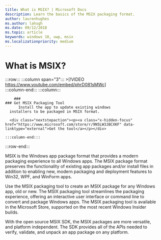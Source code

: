 ```yaml
---
title: What is MSIX? | Microsoft Docs
description: Learn the basics of the MSIX packaging format.
author: laurenhughes
ms.author: lahugh
ms.date: 09/12/2018
ms.topic: article
keywords: windows 10, uwp, msix
ms.localizationpriority: medium
---
```


# What is MSIX?


 :::row:::
    :::column span="3":::
        >[!VIDEO https://www.youtube.com/embed/phrD081sMWc]      
    :::column-end:::
:::column:::

        ###     
	### Get MSIX Packaging Tool
          Install the app to update existing windows 
	  installers to be packaged in MSIX format.

      <div class="nextstepaction"><p><a class="x-hidden-focus" href="https://www.microsoft.com/store/r/9N5LW3JBCXKF" data-linktype="external">Get the tool</a></p></div>
      
    :::column-end:::
:::row-end:::

MSIX is the Windows app package format that provides a modern packaging experience to all Windows apps. The MSIX package format preserves the functionality of existing app packages and/or install files in addition to enabling new, modern packaging and deployment features to Win32, WPF, and WinForm apps.

Use the MSIX packaging tool to create an MSIX package for any Windows app, old or new. The MSIX packaging tool streamlines the packaging experience, offering an interactive user interface or command line to convert and package Windows apps. The MSIX packaging tool is available in the Microsoft Store, supported on the most recent Windows Insider builds.

With the open source MSIX SDK, the MSIX packages are more versatile, and platform independent. The SDK provides all of the APIs needed to verify, validate, and unpack an app package on any platform. 



